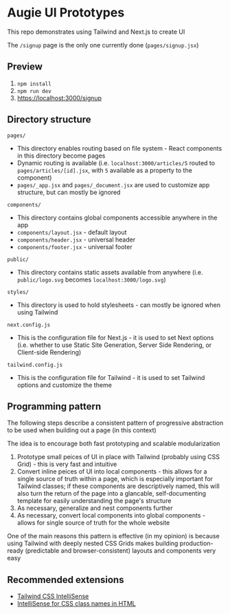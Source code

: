 # Augie UI Prototypes

This repo demonstrates using Tailwind and Next.js to create UI

The `/signup` page is the only one currently done (`pages/signup.jsx`)

## Preview

1. `npm install`
2. `npm run dev`
3. [https://localhost:3000/signup](https://localhost:3000/signup)

## Directory structure

`pages/`
  - This directory enables routing based on file system - React components in this directory become pages
  - Dynamic routing is available (i.e. `localhost:3000/articles/5` routed to `pages/articles/[id].jsx`, with `5` available as a property to the component)
  - `pages/_app.jsx` and `pages/_document.jsx` are used to customize app structure, but can mostly be ignored

`components/`
  - This directory contains global components accessible anywhere in the app
  - `components/layout.jsx` - default layout
  - `components/header.jsx` - universal header
  - `components/footer.jsx` - universal footer

`public/`
  - This directory contains static assets available from anywhere (i.e. `public/logo.svg` becomes `localhost:3000/logo.svg`)

`styles/`
  - This directory is used to hold stylesheets - can mostly be ignored when using Tailwind

`next.config.js`
  - This is the configuration file for Next.js - it is used to set Next options (i.e. whether to use Static Site Generation, Server Side Rendering, or Client-side Rendering)

`tailwind.config.js`
  -  This is the configuration file for Tailwind - it is used to set Tailwind options and customize the theme

## Programming pattern

The following steps describe a consistent pattern of progressive abstraction to be used when building out a page (in this context)

The idea is to encourage both fast prototyping and scalable modularization

1. Prototype small peices of UI in place with Tailwind (probably using CSS Grid) - this is very fast and intuitive
2. Convert inline peices of UI into local components - this allows for a single source of truth within a page, which is especially important for Tailwind classes; if these components are descriptively named, this will also turn the return of the page into a glancable, self-documenting template for easily understanding the page's structure
3. As necessary, generalize and nest components further
4. As necessary, convert local components into global components - allows for single source of truth for the whole website

One of the main reasons this pattern is effective (in my opinion) is because using Tailwind with deeply nested CSS Grids makes building production-ready (predictable and browser-consistent) layouts and components very easy

## Recommended extensions

- [Tailwind CSS IntelliSense](https://marketplace.visualstudio.com/items?itemName=bradlc.vscode-tailwindcss)
- [IntelliSense for CSS class names in HTML](https://marketplace.visualstudio.com/items?itemName=Zignd.html-css-class-completion)
